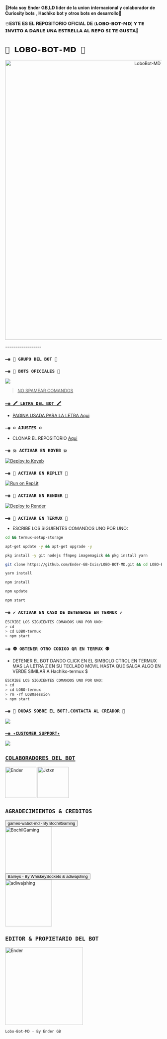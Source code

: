 🍁𝐇𝐨𝐥𝐚 𝐬𝐨𝐲 𝐄𝐧𝐝𝐞𝐫 𝐆𝐁,𝐋𝐃 𝐥𝐢𝐝𝐞𝐫 𝐝𝐞 𝐥𝐚 𝐮𝐧𝐢𝐨𝐧 𝐢𝐧𝐭𝐞𝐫𝐧𝐚𝐜𝐢𝐨𝐧𝐚𝐥 𝐲 𝐜𝐨𝐥𝐚𝐛𝐨𝐫𝐚𝐝𝐨𝐫 𝐝𝐞 𝐂𝐮𝐫𝐢𝐨𝐬𝐢𝐭𝐲 𝐛𝐨𝐭𝐬 , 𝐇𝐚𝐜𝐡𝐢𝐤𝐨 𝐛𝐨𝐭 𝐲 𝐨𝐭𝐫𝐨𝐬 𝐛𝐨𝐭𝐬 𝐞𝐧 𝐝𝐞𝐬𝐚𝐫𝐫𝐨𝐥𝐥𝐨🐺

☃️𝐄𝐒𝐓𝐄 𝐄𝐒 𝐄𝐋 𝐑𝐄𝐏𝐎𝐒𝐈𝐓𝐎𝐑𝐈𝐎 𝐎𝐅𝐈𝐂𝐈𝐀𝐋 𝐃𝐄 (𝗟𝗢𝗕𝗢-𝗕𝗢𝗧-𝗠𝗗)
𝗬 𝗧𝗘 𝗜𝗡𝗩𝗜𝗧𝗢 𝗔 𝗗𝗔𝗥𝗟𝗘 𝗨𝗡𝗔 𝗘𝗦𝗧𝗥𝗘𝗟𝗟𝗔 𝗔𝗟 𝗥𝗘𝗣𝗢 𝗦𝗜 𝗧𝗘 𝗚𝗨𝗦𝗧𝗔🌟

# `🐺 𝗟𝗢𝗕𝗢-𝗕𝗢𝗧-𝗠𝗗 🐺` 
<p align="center">
<img src="https://i.ibb.co/wYRhwjt/lobo-bot.jpg" alt="LoboBot-MD" width="900"/>
</p>
------------------

### `—◉ 💟 GRUPO DEL BOT 💟`



### `—◉ 🤖 BOTS OFICIALES 🤖`

<a href="https://api.whatsapp.com/send/?phone=593939005387&text=/estado&type=phone_number&app_absent=0" target="blank"><img src="https://img.shields.io/badge/BOT_OFICIAL_1-25D366?style=for-the-badge&logo=whatsapp&logoColor=white" />



 > NO SPAMEAR COMANDOS


### `—◉ 🖍 LETRA DEL BOT 🖍`
- PAGINA USADA PARA LA LETRA [Aqui](https://smiley.cool/es/weirdmaker.php)


### `—◉ ⚙️ AJUSTES ⚙️`
- CLONAR EL REPOSITORIO [Aqui](https://github.com/BrunoSobrino/Hachiko-Bot-MD/fork)

  
### `—◉ 💥 ACTIVAR EN KOYEB 💥`

[![Deploy to Koyeb](https://www.koyeb.com/static/images/deploy/button.svg)](https://app.koyeb.com/deploy?type=git&repository=https://github.com/BrunoSobrino/TheMystic-Bot-MD&branch=master&name=mysticbot)
  
### `—◉ 🌌 ACTIVAR EN REPLIT 🌌`

[![Run on Repl.it](https://repl.it/badge/github/BrunoSobrino/TheMystic-Bot-MD)](https://repl.it/github/BrunoSobrino/TheMystic-Bot-MD) 
  
### `—◉ 🔰 ACTIVAR EN RENDER 🔰`

[![Deploy to Render](https://render.com/images/deploy-to-render-button.svg)](https://dashboard.render.com/blueprint/new?repo=https%3A%2F%2Fgithub.com%2FBrunoSobrino%2FTheMystic-Bot-MD) 

### `—◉ 👾 ACTIVAR EN TERMUX 👾` 
- ESCRIBE LOS SIGUIENTES COMANDOS UNO POR UNO:
```bash
cd && termux-setup-storage
```

```bash
apt-get update -y && apt-get upgrade -y
```

```bash
pkg install -y git nodejs ffmpeg imagemagick && pkg install yarn 
```

```bash
git clone https://github.com/Ender-GB-Isis/LOBO-BOT-MD.git && cd LOBO-BOT-MD
```

```bash
yarn install
```

```bash
npm install
```

```bash
npm update
```

```bash
npm start
```

### `—◉ ✔️ ACTIVAR EN CASO DE DETENERSE EN TERMUX ✔️`
```bash
ESCRIBE LOS SIGUIENTES COMANDOS UNO POR UNO:
> cd 
> cd LOBO-termux
> npm start
```

### `—◉ 👽 OBTENER OTRO CODIGO QR EN TERMUX 👽`
- DETENER EL BOT DANDO CLICK EN EL SIMBOLO CTROL EN TERMUX MAS LA LETRA Z EN SU TECLADO MOVIL HASTA QUE SALGA ALGO EN VERDE SIMILAR A Hachiko-termux $  
```bash
ESCRIBE LOS SIGUIENTES COMANDOS UNO POR UNO:
> cd 
> cd LOBO-termux
> rm -rf LOBOsession
> npm start
```



 ### `—◉ 👑 DUDAS SOBRE EL BOT?,CONTACTA AL CREADOR 👑`
<a href="http://wa.me/50576390682" target="blank"><img src="https://img.shields.io/badge/ENDER_GB_CREADOR-25D366?style=for-the-badge&logo=whatsapp&logoColor=white" />

### `—◉ ✦CUSTOMER SUPPORT✦`
<a href="http://wa.me/50576390682" target="blank"><img src="https://img.shields.io/badge/ENDER_GB_COSTOMER_SUPPORT-25D366?style=for-the-badge&logo=whatsapp&logoColor=white" />

## `COLABORADORES DEL BOT` 
<a href="[https://github.com/Ender-GB-Isis777]"><img src="https://github.com/Ender-GB-Isis777.png" width="100" height="100" alt="Ender"/></a>
<a href="[https://github.com/Jxtxn17]"><img src="https://github.com/Jxtxn17.png" width="100" height="100" alt="Jxtxn"/></a>


## `AGRADECIMIENTOS & CREDITOS` 
<div><button id="boton" type="button">games-wabot-md - By BochilGaming </button></div>
<a href="https://github.com/BochilGaming/games-wabot-md/tree/multi-device"><img src="https://github.com/BochilGaming.png" width="150" height="150" alt="BochilGaming"/></a>
<div><button id="boton" type="button">Baileys - By WhiskeySockets & adiwajshing</button></div>
<a href="https://github.com/WhiskeySockets/Baileys"><img src="https://github.com/WhiskeySockets.png" width="150" height="150" alt="adiwajshing"/></a>

## `EDITOR & PROPIETARIO DEL BOT` 
<a href="https://github.com/Ender-GB-Isis777"><img src="https://github.com/Ender-GB-Isis777.png" width="250" height="250" alt="Ender"/></a>
  
`Lobo-Bot-MD - By Ender GB`
